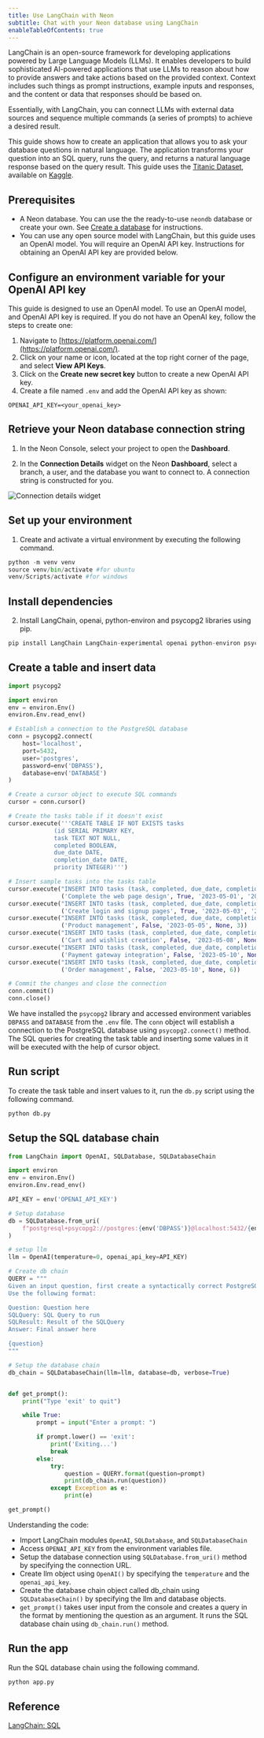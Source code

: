 ```yaml
---
title: Use LangChain with Neon
subtitle: Chat with your Neon database using LangChain
enableTableOfContents: true
---
```


LangChain is an open-source framework for developing applications powered by Large Language Models (LLMs). It enables developers to build sophisticated AI-powered applications that use LLMs to reason about how to provide answers and take actions based on the provided context. Context includes such things as prompt instructions, example inputs and responses, and the content or data that responses should be based on.

Essentially, with LangChain, you can connect LLMs with external data sources and sequence multiple commands (a series of prompts) to achieve a desired result.

This guide shows how to create an application that allows you to ask your database questions in natural language. The application transforms your question into an SQL query, runs the query, and returns a natural language response based on the query result. This guide uses the [Titanic Dataset](https://www.kaggle.com/datasets/vinicius150987/titanic3), available on [Kaggle](https://www.kaggle.com).

## Prerequisites

- A Neon database. You can use the the ready-to-use `neondb` database or create your own. See [Create a database](/docs/manage/create-a-database) for instructions.
- You can use any open source model with LangChain, but this guide uses an OpenAI model. You will require an OpenAI API key. Instructions for obtaining an OpenAI API key are provided below.

## Configure an environment variable for your OpenAI API key

This guide is designed to use an OpenAI model. To use an OpenAI model, and OpenAI API key is required. If you do not have an OpenAI key, follow the steps to create one:

1. Navigate to [https://platform.openai.com/](https://platform.openai.com/).
2. Click on your name or icon, located at the top right corner of the page, and select **View API Keys**.
3. Click on the **Create new secret key** button to create a new OpenAI API key.
4. Create a file named `.env` and add the OpenAI API key as shown:

```text
OPENAI_API_KEY=<your_openai_key>
```

## Retrieve your Neon database connection string

1. In the Neon Console, select your project to open the **Dashboard**.

2. In the **Connection Details** widget on the Neon **Dashboard**, select a branch, a user, and the database you want to connect to. A connection string is constructed for you.

![Connection details widget](/docs/connect/connection_details.png)

## Set up your environment

1. Create and activate a virtual environment by executing the following command.

```python
python -m venv venv
source venv/bin/activate #for ubuntu
venv/Scripts/activate #for windows
```

## Install dependencies

2. Install LangChain, openai, python-environ and psycopg2 libraries using pip.

```sql
pip install LangChain LangChain-experimental openai python-environ psycopg2 
```

## Create a table and insert data

```python
import psycopg2

import environ
env = environ.Env()
environ.Env.read_env()

# Establish a connection to the PostgreSQL database
conn = psycopg2.connect(
    host='localhost',
    port=5432,
    user='postgres',
    password=env('DBPASS'),
    database=env('DATABASE')
)

# Create a cursor object to execute SQL commands
cursor = conn.cursor()

# Create the tasks table if it doesn't exist
cursor.execute('''CREATE TABLE IF NOT EXISTS tasks
             (id SERIAL PRIMARY KEY,
             task TEXT NOT NULL,
             completed BOOLEAN,
             due_date DATE,
             completion_date DATE,
             priority INTEGER)''')

# Insert sample tasks into the tasks table
cursor.execute("INSERT INTO tasks (task, completed, due_date, completion_date, priority) VALUES (%s, %s, %s, %s, %s)",
               ('Complete the web page design', True, '2023-05-01', '2023-05-03', 1))
cursor.execute("INSERT INTO tasks (task, completed, due_date, completion_date, priority) VALUES (%s, %s, %s, %s, %s)",
               ('Create login and signup pages', True, '2023-05-03', '2023-05-05', 2))
cursor.execute("INSERT INTO tasks (task, completed, due_date, completion_date, priority) VALUES (%s, %s, %s, %s, %s)",
               ('Product management', False, '2023-05-05', None, 3))
cursor.execute("INSERT INTO tasks (task, completed, due_date, completion_date, priority) VALUES (%s, %s, %s, %s, %s)",
               ('Cart and wishlist creation', False, '2023-05-08', None, 4))
cursor.execute("INSERT INTO tasks (task, completed, due_date, completion_date, priority) VALUES (%s, %s, %s, %s, %s)",
               ('Payment gateway integration', False, '2023-05-10', None, 5))
cursor.execute("INSERT INTO tasks (task, completed, due_date, completion_date, priority) VALUES (%s, %s, %s, %s, %s)",
               ('Order management', False, '2023-05-10', None, 6))

# Commit the changes and close the connection
conn.commit()
conn.close()
```

We have installed the `psycopg2` library and accessed environment variables `DBPASS` and `DATABASE` from the `.env` file. The `conn` object will establish a connection to the PostgreSQL database using `psycopg2.connect()` method. The SQL queries for creating the task table and inserting some values in it will be executed with the help of cursor object.

## Run script

To create the task table and insert values to it, run the `db.py` script using the following command.

```bash
python db.py
```

## Setup the SQL database chain

```python
from LangChain import OpenAI, SQLDatabase, SQLDatabaseChain

import environ
env = environ.Env()
environ.Env.read_env()

API_KEY = env('OPENAI_API_KEY')

# Setup database
db = SQLDatabase.from_uri(
    f"postgresql+psycopg2://postgres:{env('DBPASS')}@localhost:5432/{env('DATABASE')}",
)

# setup llm
llm = OpenAI(temperature=0, openai_api_key=API_KEY)

# Create db chain
QUERY = """
Given an input question, first create a syntactically correct PostgreSQL query to run, and then look at the results of the query and return the answer.
Use the following format:

Question: Question here
SQLQuery: SQL Query to run
SQLResult: Result of the SQLQuery
Answer: Final answer here

{question}
"""

# Setup the database chain
db_chain = SQLDatabaseChain(llm=llm, database=db, verbose=True)


def get_prompt():
    print("Type 'exit' to quit")

    while True:
        prompt = input("Enter a prompt: ")

        if prompt.lower() == 'exit':
            print('Exiting...')
            break
        else:
            try:
                question = QUERY.format(question=prompt)
                print(db_chain.run(question))
            except Exception as e:
                print(e)

get_prompt()
```

Understanding the code:

- Import LangChain modules `OpenAI`, `SQLDatabase`, and `SQLDatabaseChain`
- Access `OPENAI_API_KEY` from the environment variables file.
- Setup the database connection using `SQLDatabase.from_uri()` method by specifying the connection URL.
- Create llm object using `OpenAI()` by specifying the `temperature` and the `openai_api_key`.
- Create the database chain object called db_chain using `SQLDatabaseChain()` by specifying the llm and database objects.
- `get_prompt()` takes user input from the console and creates a query in the format by mentioning the question as an argument. It runs the SQL database chain using `db_chain.run()` method.

## Run the app

Run the SQL database chain using the following command.

```bash
python app.py
```

## Reference

[LangChain: SQL](https://python.LangChain.com/docs/use_cases/qa_structured/sql)
